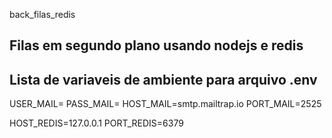 back_filas_redis

## Filas em segundo plano usando nodejs e redis


## Lista de variaveis de ambiente para arquivo .env

USER_MAIL=
PASS_MAIL=
HOST_MAIL=smtp.mailtrap.io
PORT_MAIL=2525

HOST_REDIS=127.0.0.1
PORT_REDIS=6379
